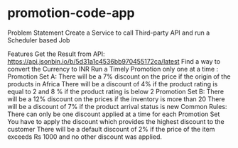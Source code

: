 # promotion-code-app
Problem Statement
Create a Service to call Third-party API and run a Scheduler based Job

Features
Get the Result from API: https://api.jsonbin.io/b/5d31a1c4536bb970455172ca/latest
Find a way to convert the Currency to INR
Run a Timely Promotion only one at a time :
Promotion Set A:
There will be a 7% discount on the price if the origin of the products in Africa
There will be a discount of 4% if the product rating is equal to 2 and 8 % if the product rating is below 2
Promotion Set B:
There will be a 12% discount on the prices if the inventory is more than 20
There will be a discount of 7% if the product arrival status is new
Common Rules:
There can only be one discount applied at a time for each Promotion Set
You have to apply the discount which provides the highest discount to the customer
There will be a default discount of 2% if the price of the item exceeds Rs 1000 and no other discount was applied.